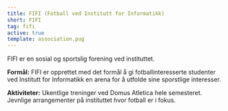 ```yaml
---
title: FIFI (Fotball ved Institutt for Informatikk)
short: FIFI
tag: fifi
active: true
template: association.pug
---
```


FIFI er en sosial og sportslig forening ved instituttet.

**Formål:** FIFI er opprettet med det formål å gi fotballinteresserte studenter ved Institutt for Informatikk en arena for å utfolde sine sporstlige interesser.

**Aktiviteter:** Ukentlige treninger ved Domus Atletica hele semesteret. Jevnlige arrangementer på instituttet hvor fotball er i fokus.